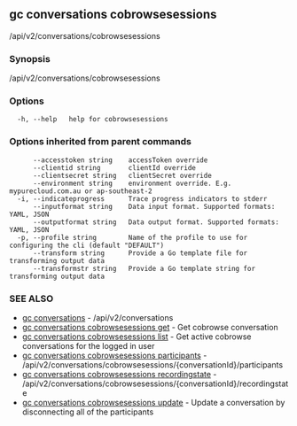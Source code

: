 ## gc conversations cobrowsesessions

/api/v2/conversations/cobrowsesessions

### Synopsis

/api/v2/conversations/cobrowsesessions

### Options

```
  -h, --help   help for cobrowsesessions
```

### Options inherited from parent commands

```
      --accesstoken string    accessToken override
      --clientid string       clientId override
      --clientsecret string   clientSecret override
      --environment string    environment override. E.g. mypurecloud.com.au or ap-southeast-2
  -i, --indicateprogress      Trace progress indicators to stderr
      --inputformat string    Data input format. Supported formats: YAML, JSON
      --outputformat string   Data output format. Supported formats: YAML, JSON
  -p, --profile string        Name of the profile to use for configuring the cli (default "DEFAULT")
      --transform string      Provide a Go template file for transforming output data
      --transformstr string   Provide a Go template string for transforming output data
```

### SEE ALSO

* [gc conversations](gc_conversations.html)	 - /api/v2/conversations
* [gc conversations cobrowsesessions get](gc_conversations_cobrowsesessions_get.html)	 - Get cobrowse conversation
* [gc conversations cobrowsesessions list](gc_conversations_cobrowsesessions_list.html)	 - Get active cobrowse conversations for the logged in user
* [gc conversations cobrowsesessions participants](gc_conversations_cobrowsesessions_participants.html)	 - /api/v2/conversations/cobrowsesessions/{conversationId}/participants
* [gc conversations cobrowsesessions recordingstate](gc_conversations_cobrowsesessions_recordingstate.html)	 - /api/v2/conversations/cobrowsesessions/{conversationId}/recordingstate
* [gc conversations cobrowsesessions update](gc_conversations_cobrowsesessions_update.html)	 - Update a conversation by disconnecting all of the participants


